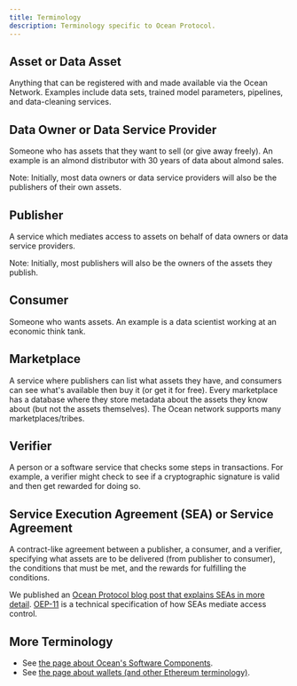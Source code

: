 ```yaml
---
title: Terminology
description: Terminology specific to Ocean Protocol.
---
```


## Asset or Data Asset

Anything that can be registered with and made available via the Ocean Network. Examples include data sets, trained model parameters, pipelines, and data-cleaning services.

## Data Owner or Data Service Provider

Someone who has assets that they want to sell (or give away freely). An example is an almond distributor with 30 years of data about almond sales.

Note: Initially, most data owners or data service providers will also be the publishers of their own assets.

## Publisher

A service which mediates access to assets on behalf of data owners or data service providers.

Note: Initially, most publishers will also be the owners of the assets they publish.

## Consumer

Someone who wants assets. An example is a data scientist working at an economic think tank.

## Marketplace

A service where publishers can list what assets they have, and consumers can see what's available then buy it (or get it for free). Every marketplace has a database where they store metadata about the assets they know about (but not the assets themselves). The Ocean network supports many marketplaces/tribes.

## Verifier

A person or a software service that checks some steps in transactions. For example, a verifier might check to see if a cryptographic signature is valid and then get rewarded for doing so.

## Service Execution Agreement (SEA) or Service Agreement

A contract-like agreement between a publisher, a consumer, and a verifier, specifying what assets are to be delivered (from publisher to consumer), the conditions that must be met, and the rewards for fulfilling the conditions.

We published an [Ocean Protocol blog post that explains SEAs in more detail](https://blog.oceanprotocol.com/exploring-the-sea-service-execution-agreements-65f7523d85e2). [OEP-11](https://github.com/oceanprotocol/OEPs/tree/master/11) is a technical specification of how SEAs mediate access control.

## More Terminology

- See [the page about Ocean's Software Components](/concepts/components/).
- See [the page about wallets (and other Ethereum terminology)](/concepts/wallets/).
